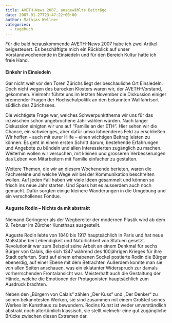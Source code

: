 ```yaml
---
title: AVETH-News 2007, ausgewählte Beiträge
date: 2007-01-27T23:47:22+00:00
author: Mathias Wellner
categories:
  - tagebuch
---
```

Für die bald herauskommende AVETH-News 2007 habe ich zwei Artikel beigesteuert. Es beschäftigte mich ein Rückblick auf unser Vorstandwochenende in Einsiedeln und für den Bereich Kultur hatte ich freie Hand.

#### Einkehr in Einsiedeln

Gar nicht weit vor den Toren Zürichs liegt der beschauliche Ort Einsiedeln. Doch nicht wegen des barocken Klosters waren wir, der AVETH-Vorstand, gekommen. Vielmehr führte uns im letzten November die Diskussion einiger brennender Fragen der Hochschulpolitik an den bekannten Wallfahrtsort südlich des Zürichsees. 

Die wichtigste Frage war, welches Schwerpunktthema wir uns für das inzwischen schon angebrochene Jahr wählen würden. Nach langer Diskussion einigten wir uns auf “Familie an der ETH“. Hier sehen wir die Chance, ein schwieriges, aber dafür umso lohnenderes Feld zu erschließen. Wir hoffen – auch mit eurer Hilfe – einen wichtigen Beitrag leisten zu können. Es geht in einem ersten Schritt darum, bestehende Erfahrungen und Angebote zu bündeln und allen Interessierten zugänglich zu machen. Weiterhin wollen wir versuchen, mit kleinen und grösseren Verbesserungen das Leben von Mitarbeitern mit Familie einfacher zu gestalten. 

Weitere Themen, die wir an diesem Wochenende berieten, waren die Fachvereine und welche Wege wir bei der Kommunikation beschreiten wollen. Auf jeden Fall haben wir viele Ideen gesammelt und können so frisch ins neue Jahr starten. Und Spass hat es ausserdem auch noch gemacht. Dafür sorgten einige kleinere Wanderungen in die Umgebung und ein verschollenes Fondue. 

#### Auguste Rodin &#8211; Nichts da mit abstrakt

Niemand Geringerer als der Wegbereiter der modernen Plastik wird ab dem 9. Februar im Zürcher Kunsthaus ausgestellt. 

Auguste Rodin lebte von 1840 bis 1917 hauptsächlich in Paris und hat neue Maßstäbe bei Lebendigkeit und Natürlichkeit von Statuen gesetzt. Revolutionär war zum Beispiel seine Arbeit an einem Denkmal für sechs Bürger von Calais, die sich 1347 während des 100jährigen Krieges für ihre Stadt opferten. Statt auf einem erhabenen Sockel postierte Rodin die Bürger ebenerdig, auf einer Ebene mit dem Betrachter. Außerdem konnte man sie von allen Seiten anschauen, was ein eklatanter Widerspruch zur damals vorherrschenden Frontalansicht war. Meisterhaft auch die Gestaltung der Hände, welche die Emotionen der Protagonisten hauptsächlich zum Ausdruck brachten. 

Neben den „Bürgern von Calais“ zählen „Der Kuss“ und „Der Denker“ zu seinen bekanntesten Werken, sie sind zusammen mit einem Großteil seines Werkes im Kunsthaus zu bewundern. Rodins Kunst ist weder unverständlich abstrakt noch altertümlich klassisch, sie stellt vielmehr eine gut zugängliche Brücke zwischen diesen Extremen dar.